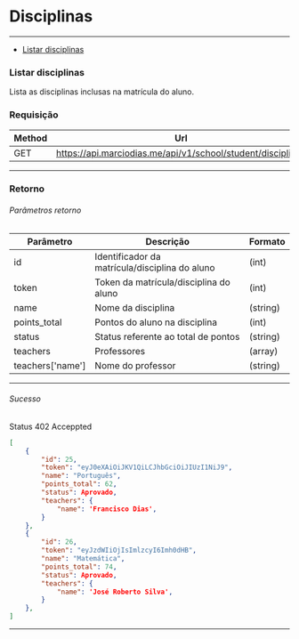 # Disciplinas

---

- [Listar disciplinas](#section-disciplines)

<a name="section-login"></a>
### Listar disciplinas

Lista as disciplinas inclusas na matrícula do aluno.

### Requisição

| Method | Url                                             |
|--------|-------------------------------------------------|
| GET   | https://api.marciodias.me/api/v1/school/student/disciplines |

---

### Retorno

###### Parâmetros retorno

| Parâmetro  | Descrição                                       | Formato    |
|----------- |-------------------------------------------------| ---------- |
| id         | Identificador da matrícula/disciplina do aluno  | (int)      |
| token      | Token da matrícula/disciplina do aluno          | (int)      |
| name       | Nome da disciplina                              | (string)   |
| points_total | Pontos do aluno na disciplina                 | (int)      |
| status | Status referente ao total de pontos                 | (string)   |
| teachers | Professores                                       | (array)    |
| teachers['name'] | Nome do professor                         | (string)   |



---

###### Sucesso

Status 402 Acceppted

```json 
[
	{
	    "id": 25,
	    "token": "eyJ0eXAiOiJKV1QiLCJhbGciOiJIUzI1NiJ9",
	    "name": "Português",
	    "points_total": 62,
	    "status": Aprovado,
	    "teachers": {
	    	"name": 'Francisco Dias',
	    }
	},
	{
	    "id": 26,
	    "token": "eyJzdWIiOjIsImlzcyI6Imh0dHB",
	    "name": "Matemática",
	    "points_total": 74,
	    "status": Aprovado,
	    "teachers": {
	    	"name": 'José Roberto Silva',
	    }
	},
]
```

---